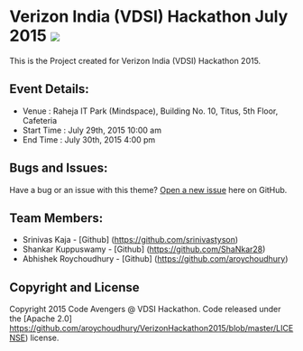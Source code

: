 # Verizon India (VDSI) Hackathon July 2015 <img src="https://travis-ci.org/aroychoudhury/VerizonHackathon2015.svg"/>

This is the Project created for Verizon India (VDSI) Hackathon 2015.

## Event Details:

* Venue : Raheja IT Park (Mindspace), Building No. 10, Titus, 5th Floor, Cafeteria
* Start Time : July 29th, 2015 10:00 am
* End Time : July 30th, 2015 4:00 pm 

## Bugs and Issues:

Have a bug or an issue with this theme? [Open a new issue](https://github.com/aroychoudhury/VerizonHackathon2015/issues) here on GitHub.

## Team Members:

* Srinivas Kaja - [Github] (https://github.com/srinivastyson)
* Shankar Kuppuswamy - [Github] (https://github.com/ShaNkar28)
* Abhishek Roychoudhury - [Github] (https://github.com/aroychoudhury)

## Copyright and License

Copyright 2015 Code Avengers @ VDSI Hackathon. Code released under the [Apache 2.0] https://github.com/aroychoudhury/VerizonHackathon2015/blob/master/LICENSE) license.